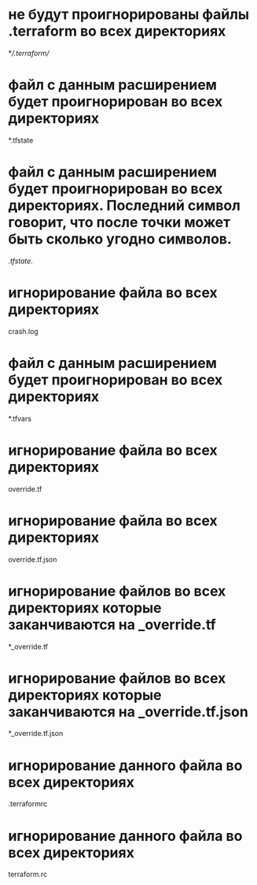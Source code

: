 # не будут проигнорированы файлы .terraform во всех директориях
**/.terraform/* 

# файл с данным расширением будет проигнорирован во всех директориях
*.tfstate

# файл с данным расширением будет проигнорирован во всех директориях. Последний символ говорит, что после точки может быть сколько угодно символов.
*.tfstate.*

# игнорирование файла во всех директориях
crash.log

# файл с данным расширением будет проигнорирован во всех директориях
*.tfvars

# игнорирование файла во всех директориях
override.tf

# игнорирование файла во всех директориях
override.tf.json

# игнорирование файлов во всех директориях которые заканчиваются на _override.tf
*_override.tf

# игнорирование файлов во всех директориях которые заканчиваются на _override.tf.json
*_override.tf.json

# игнорирование данного файла во всех директориях
.terraformrc

# игнорирование данного файла во всех директориях
terraform.rc

